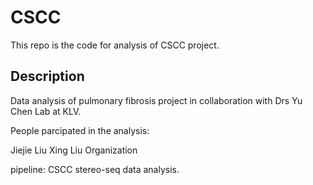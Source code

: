 # CSCC
This repo is the code for analysis of CSCC project.

## Description
Data analysis of pulmonary fibrosis project in collaboration with Drs Yu Chen Lab at KLV.

People parcipated in the analysis:

Jiejie Liu
Xing Liu
Organization

pipeline: CSCC stereo-seq data analysis.
